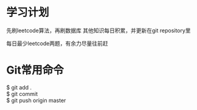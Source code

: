 # 学习计划
先刷leetcode算法，再刷数据库
其他知识每日积累，并更新在git repository里

每日最少leetcode两题，有余力尽量往前赶

# Git常用命令
$ git add .    
$ git commit  
$ git push origin master